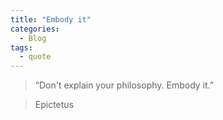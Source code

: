 ```yaml
---
title: "Embody it"
categories:
  - Blog
tags:
  - quote
---
```


> “Don't explain your philosophy. Embody it.”

> Epictetus 

